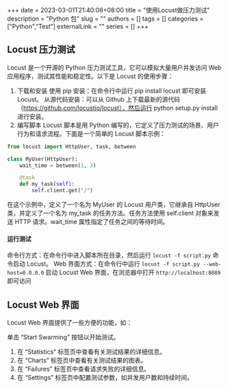 +++ 
date = 2023-03-01T21:40:08+08:00
title = "使用Locust做压力测试"
description = "Python  包"
slug = ""
authors = []
tags = []
categories = ["Python","Test"]
externalLink = ""
series = []
+++


## Locust 压力测试
Locust 是一个开源的 Python 压力测试工具，它可以模拟大量用户并发访问 Web 应用程序，测试其性能和稳定性。以下是 Locust 的使用步骤：

1. 下载和安装
使用 pip 安装：在命令行中运行 pip install locust 即可安装 Locust。
从源代码安装：可以从 Github 上下载最新的源代码（https://github.com/locustio/locust），然后运行 python setup.py install 进行安装。
2. 编写脚本
Locust 脚本是用 Python 编写的，它定义了压力测试的场景、用户行为和请求流程。下面是一个简单的 Locust 脚本示例：

```python
from locust import HttpUser, task, between

class MyUser(HttpUser):
    wait_time = between(1, 3)

    @task
    def my_task(self):
        self.client.get("/")
```

在这个示例中，定义了一个名为 MyUser 的 Locust 用户类，它继承自 HttpUser 类，并定义了一个名为 my_task 的任务方法。任务方法使用 self.client 对象来发送 HTTP 请求。wait_time 属性指定了任务之间的等待时间。

#### 运行测试
命令行方式：在命令行中进入脚本所在目录，然后运行 `locust -f script.py` 命令启动 Locust。
Web 界面方式：在命令行中运行 `locust -f script.py --web-host=0.0.0.0` 启动 Locust Web 界面，在浏览器中打开 `http://localhost:8089` 即可访问 

## Locust Web 界面
Locust Web 界面提供了一些方便的功能，如：

单击 “Start Swarming” 按钮以开始测试。
1. 在 “Statistics” 标签页中查看有关测试结果的详细信息。
2. 在 “Charts” 标签页中查看有关测试结果的图表。
3. 在 “Failures” 标签页中查看请求失败的详细信息。
4. 在 “Settings” 标签页中配置测试参数，如并发用户数和持续时间。


